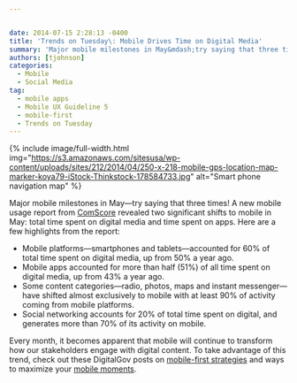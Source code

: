 ```yaml
---


date: 2014-07-15 2:28:13 -0400
title: 'Trends on Tuesday\: Mobile Drives Time on Digital Media'
summary: 'Major mobile milestones in May&mdash;try saying that three times! A new mobile usage report from ComScore revealed two significant shifts to mobile in May\: total time spent on digital media and time spent on apps. Here are a few highlights from the report\: Mobile platforms&mdash;smartphones and tablets&mdash;accounted for 60% of total time spent on digital'
authors: [tjohnson]
categories:
  - Mobile
  - Social Media
tag:
  - mobile apps
  - Mobile UX Guideline 5
  - mobile-first
  - Trends on Tuesday
---
```



{% include image/full-width.html img="https://s3.amazonaws.com/sitesusa/wp-content/uploads/sites/212/2014/04/250-x-218-mobile-gps-location-map-marker-koya79-iStock-Thinkstock-178584733.jpg" alt="Smart phone navigation map" %} 

Major mobile milestones in May—try saying that three times! A new mobile usage report from [ComScore](http://www.comscore.com/Insights/Blog/Major-Mobile-Milestones-in-May-Apps-Now-Drive-Half-of-All-Time-Spent-on-Digital) revealed two significant shifts to mobile in May: total time spent on digital media and time spent on apps. Here are a few highlights from the report:

  * Mobile platforms—smartphones and tablets—accounted for 60% of total time spent on digital media, up from 50% a year ago.
  * Mobile apps accounted for more than half (51%) of all time spent on digital media, up from 43% a year ago.
  * Some content categories—radio, photos, maps and instant messenger—have shifted almost exclusively to mobile with at least 90% of activity coming from mobile platforms.
  * Social networking accounts for 20% of total time spent on digital, and generates more than 70% of its activity on mobile.

Every month, it becomes apparent that mobile will continue to transform how our stakeholders engage with digital content. To take advantage of this trend, check out these DigitalGov posts on <a title="mobile-first strategies" href="https://www.WHATEVER/tag/mobile-first/" target="_blank">mobile-first strategies</a> and ways to maximize your <a title="mobile moments" href="https://www.WHATEVER/2014/07/01/trends-on-tuesday-maximizing-your-mobile-moments/" target="_blank">mobile moments</a>.